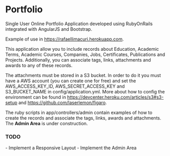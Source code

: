 Portfolio
=========

Single User Online Portfolio Application developed using RubyOnRails integrated with AngularJS and Bootstrap.

Example of use in <a href='https://rafaellimacuri.herokuapp.com' target='_blank'>https://rafaellimacuri.herokuapp.com</a>.

This application allow you to include records about Education, Academic Terms, Academic Courses, Companies, Jobs, Certificates, Publications and Projects. Additionally, you can associate tags, links, attachments and awards to any of these records.

The attachments must be stored in a S3 bucket. In order to do it you must have a AWS account (you can create one for free) and set the AWS_ACCESS_KEY_ID, AWS_SECRET_ACCESS_KEY and S3_BUCKET_NAME in config/application.yml. More about how to config the environment can be found in https://devcenter.heroku.com/articles/s3#s3-setup and https://github.com/laserlemon/figaro.

The ruby scripts in app/controllers/admin contain examples of how to create the records and associate the tags, links, awards and attachments. The <b>Admin Area</b> is under construction.

<h3>TODO</h3>
- Implement a Responsive Layout
- Implement the Admin Area
